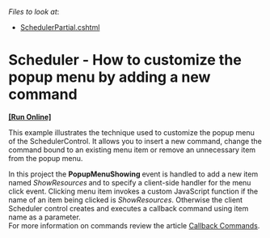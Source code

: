 <!-- default file list -->
*Files to look at*:

* [SchedulerPartial.cshtml](./CS/Scheduler.PopupMenuShowing/Views/Home/SchedulerPartial.cshtml)
<!-- default file list end -->
# Scheduler - How to customize the popup menu by adding a new command
<!-- run online -->
**[[Run Online]](https://codecentral.devexpress.com/e4092)**
<!-- run online end -->


<p>This example illustrates the technique used to customize the popup menu of the SchedulerControl. It allows you to insert a new command, change the command bound to an existing menu item or remove an unnecessary item from the popup menu.</p><p>In this project the <strong>PopupMenuShowing </strong>event is handled to add a new item named <i>ShowResources</i><strong> </strong>and to specify a client-side handler for the menu click event. Clicking menu item invokes a custom JavaScript function if the name of an  item being clicked is <i>ShowResources</i>. Otherwise the client Scheduler control creates and executes a  callback command using item name as a parameter.<br />
For more information on commands review the article <a href="http://documentation.devexpress.com/#AspNet/CustomDocument5462"><u>Callback Commands</u></a>.</p>

<br/>


